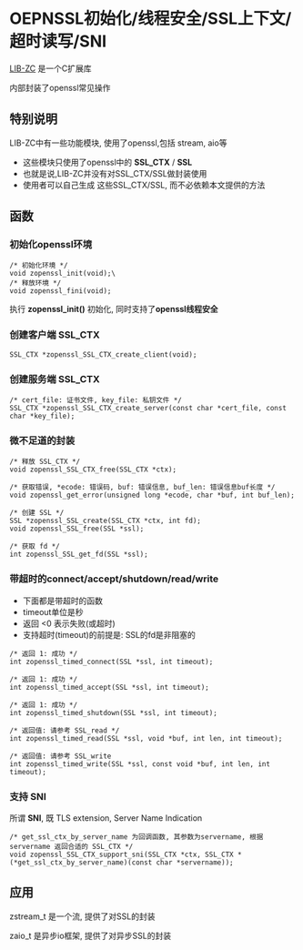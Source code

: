 # OEPNSSL初始化/线程安全/SSL上下文/超时读写/SNI

[LIB-ZC](https://gitee.com/linuxmail/lib-zc) 是一个C扩展库

内部封装了openssl常见操作

## 特别说明

LIB-ZC中有一些功能模块, 使用了openssl,包括 stream, aio等

- 这些模块只使用了openssl中的 **SSL_CTX** / **SSL**
- 也就是说,LIB-ZC并没有对SSL_CTX/SSL做封装使用
- 使用者可以自己生成 这些SSL_CTX/SSL, 而不必依赖本文提供的方法

## 函数

### 初始化openssl环境

```
/* 初始化环境 */
void zopenssl_init(void);\
/* 释放环境 */
void zopenssl_fini(void);
```

执行 **zopenssl_init()** 初始化, 同时支持了**openssl线程安全**

### 创建客户端 SSL_CTX

```
SSL_CTX *zopenssl_SSL_CTX_create_client(void);
```

### 创建服务端 SSL_CTX

```
/* cert_file: 证书文件, key_file: 私钥文件 */
SSL_CTX *zopenssl_SSL_CTX_create_server(const char *cert_file, const char *key_file);
```

### 微不足道的封装

```
/* 释放 SSL_CTX */
void zopenssl_SSL_CTX_free(SSL_CTX *ctx);

/* 获取错误, *ecode: 错误码, buf: 错误信息, buf_len: 错误信息buf长度 */
void zopenssl_get_error(unsigned long *ecode, char *buf, int buf_len);

/* 创建 SSL */
SSL *zopenssl_SSL_create(SSL_CTX *ctx, int fd); 
void zopenssl_SSL_free(SSL *ssl);

/* 获取 fd */
int zopenssl_SSL_get_fd(SSL *ssl);
```

### 带超时的connect/accept/shutdown/read/write
 
- 下面都是带超时的函数
- timeout单位是秒
- 返回 <0 表示失败(或超时)
- 支持超时(timeout)的前提是: SSL的fd是非阻塞的

```
/* 返回 1: 成功 */
int zopenssl_timed_connect(SSL *ssl, int timeout);

/* 返回 1: 成功 */
int zopenssl_timed_accept(SSL *ssl, int timeout);

/* 返回 1: 成功 */
int zopenssl_timed_shutdown(SSL *ssl, int timeout);

/* 返回值: 请参考 SSL_read */
int zopenssl_timed_read(SSL *ssl, void *buf, int len, int timeout);

/* 返回值: 请参考 SSL_write
int zopenssl_timed_write(SSL *ssl, const void *buf, int len, int timeout);

```

### 支持 SNI

所谓 **SNI**, 既 TLS extension, Server Name Indication

```
/* get_ssl_ctx_by_server_name 为回调函数, 其参数为servername, 根据servername 返回合适的 SSL_CTX */
void zopenssl_SSL_CTX_support_sni(SSL_CTX *ctx, SSL_CTX *(*get_ssl_ctx_by_server_name)(const char *servername));
```

## 应用

zstream_t 是一个流, 提供了对SSL的封装

zaio_t 是异步io框架, 提供了对异步SSL的封装
